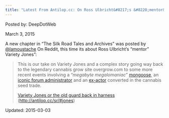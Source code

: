 ```yaml
---
title: "Latest From Antilop.cc: On Ross Ulbricht&#8217;s &#8220;mentor&#8221; Variety Jones"
---
```


Posted by: DeepDotWeb 

<span>March 3, 2015</span>

<p>A new chapter in &#8220;The Silk Road Tales and Archives&#8221; was posted by <a href="https://twitter.com/lamoustache">@lamoustache</a> On Reddit, this time its about Ross Ulbricht&#8217;s &#8220;mentor&#8221; Variety Jones&#8221;:</p>
<blockquote><p>This is our take on Variety Jones and a complex story going way back to the legendary cannabis grow site overgrow.com to some more recent events involving a &#8220;<em>megabyte megalomaniac</em>&#8221; <a href="http://buymarijuanaseeds.com/community/threads/poms-proving-ground.89418/">mongoose</a>, an <a href="http://www.vbulletin.com/forum/member/219-overgrow/about">iconic forum administrator</a> and an <a href="https://www.youtube.com/watch?v=tzNg6xWLFAw">ex-actor</a> converted in the cannabis seed trade.</p>
<p><a href="http://antilop.cc/sr/#jones">Variety Jones or the old guard back in harness</a> (<a href="http://antilop.cc/sr/#jones">http://antilop.cc/sr/#jones</a>)</p></blockquote>

Updated: 2015-03-03